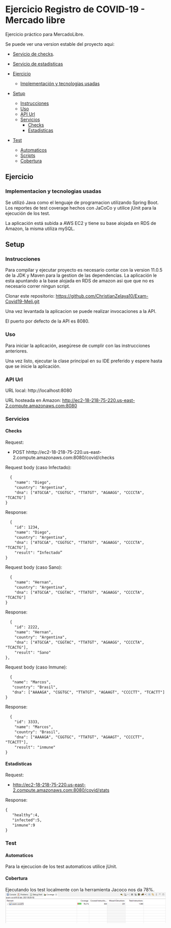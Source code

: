 # Ejercicio Registro de COVID-19 - Mercado libre

Ejercicio práctico para MercadoLibre. 

Se puede ver una version estable del proyecto aqui:

- [Servicio de checks](http://ec2-18-218-75-220.us-east-2.compute.amazonaws.com:8080/covid/checks).
- [Servicio de estadisticas](http://ec2-18-218-75-220.us-east-2.compute.amazonaws.com:8080/covid/stats)

- [Ejercicio](#ejercicio)
  - [Implementación y tecnologias usadas](#implementaci%C3%B3n-y-tecnologias-usadas)
- [Setup](#setup)
  - [Instrucciones](#instrucciones)
  - [Uso](#uso)
  - [API Url](#api)
  - [Servicios](#servicios)
    - [Checks](#checks)
    - [Estadisticas](#estadisticas)
- [Test](#test)
  - [Automaticos](#automaticos)
  - [Scripts](#scripts)
  - [Cobertura](#cobertura)

## Ejercicio


### Implementacion y tecnologias usadas

Se utilizó Java como el lenguaje de programacion utilizando Spring Boot. Los reportes de test coverage hechos con JaCoCo y utilice jUnit para la ejecución de los test.

La aplicación está subida a AWS EC2 y tiene su base alojada en RDS de Amazon, la misma utiliza mySQL.


## Setup

### Instrucciones
Para compilar y ejecutar proyecto es necesario contar con la version 11.0.5 de la JDK y Maven para la gestion de las dependencias.
La aplicación le esta apuntando a la base alojada en RDS de amazon asi que que no es necesario correr ningun script.

Clonar este repositorio: https://github.com/ChristianZelaya10/Exam-Covid19-Meli.git

Una vez levantada la aplicacion se puede realizar invocaciones a la API.

El puerto por defecto de la API es 8080.

### Uso

Para iniciar la aplicación, asegúrese de cumplir con las instrucciones anteriores. 

Una vez listo, ejecutar la clase principal en su IDE preferido y espere hasta que se inicie la aplicación.


### API Url

URL local: http://localhost:8080

URL hosteada en Amazon: http://ec2-18-218-75-220.us-east-2.compute.amazonaws.com:8080

### Servicios
#### Checks

Request: 
- POST hhttp://ec2-18-218-75-220.us-east-2.compute.amazonaws.com:8080/covid/checks

Request body (caso Infectado):

```
  {
    "name": "Diego",
    "country": "Argentina",
    "dna": ["ATGCGA", "CGGTGC", "TTATGT", "AGAAGG", "CCCCTA", "TCACTG"]
}
```

Response:

```
  {
    "id": 1234,
    "name": "Diego",
    "country": "Argentina",
    "dna": ["ATGCGA", "CGGTGC", "TTATGT", "AGAAGG", "CCCCTA", "TCACTG"],
    "result": “Infectado”
}
```
Request body (caso Sano):

```
  {
    "name": "Hernan",
    "country": "Argentina",
    "dna": ["ATGCGA", "CGGTAC", "TTATGT", "AGAAGG", "CCCCTA", "TCACTG"]
}
```

Response:

```
  {
    "id": 2222,
    "name": "Hernan",
    "country": "Argentina",
    "dna": ["ATGCGA", "CGGTAC", "TTATGT", "AGAAGG", "CCCCTA", "TCACTG"],
    "result": "Sano"
},

```
Request body (caso Inmune):

```
  {
   "name": "Marcos",
   "country": "Brasil",
   "dna": ["AAAAGA", "CGGTGC", "TTATGT", "AGAAGT", "CCCCTT", "TCACTT"]
}
```

Response:

```
  {
    "id": 3333,
    "name": "Marcos",
    "country": "Brasil",
    "dna": ["AAAAGA", "CGGTGC", "TTATGT", "AGAAGT", "CCCCTT", "TCACTT"],
    "result": "inmune"
}
```

#### Estadisticas

Request: 
- http://ec2-18-218-75-220.us-east-2.compute.amazonaws.com:8080/covid/stats

Response:

```
{
   "healthy":4,
   "infected":5,
   "inmune":9
}
```

### Test

#### Automaticos

Para la ejecucion de los test automaticos utilice jUnit.

#### Cobertura

Ejecutando los test localmente con la herramienta Jacoco nos da 78%.
![Aquí la descripción de la imagen por si no carga](https://github.com/ChristianZelaya10/Exam-Covid19-Meli/blob/master/exam-covid19/coverage.PNG)

